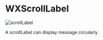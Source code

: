 # WXScrollLabel

![scrollLabel](https://github.com/supergithuber/WXScrollLabel/scrollLabel.gif)

A scrollLabel can display message circularly
